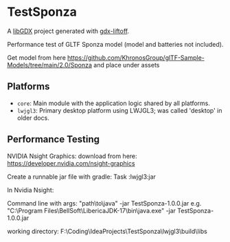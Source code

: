 # TestSponza

A [libGDX](https://libgdx.com/) project generated with [gdx-liftoff](https://github.com/libgdx/gdx-liftoff).


Performance test of GLTF Sponza model (model and batteries not included).

Get model from here  https://github.com/KhronosGroup/glTF-Sample-Models/tree/main/2.0/Sponza
and place under assets

## Platforms

- `core`: Main module with the application logic shared by all platforms.
- `lwjgl3`: Primary desktop platform using LWJGL3; was called 'desktop' in older docs.

## Performance Testing

NVIDIA Nsight Graphics: download from here: https://developer.nvidia.com/nsight-graphics

Create a runnable jar file with gradle: Task :lwjgl3:jar

In Nvidia Nsight:

Command line with args: "path\to\java" -jar TestSponza-1.0.0.jar
    e.g. "C:\Program Files\BellSoft\LibericaJDK-17\bin\java.exe" -jar TestSponza-1.0.0.jar

working directory: F:\Coding\IdeaProjects\TestSponza\lwjgl3\build\libs


